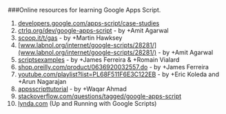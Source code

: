 ###Online resources for learning Google Apps Script.

1. [developers.google.com/apps-script/case-studies](developers.google.com/apps-script/case-studies) 
2. [ctrlq.org/dev/google-apps-script](ctrlq.org/dev/google-apps-script) - by +Amit Agarwal 
3. [scoop.it/t/gas](scoop.it/t/gas) - by +Martin Hawksey  
4. [www.labnol.org/internet/google-scripts/28281/](www.labnol.org/internet/google-scripts/28281/) - by +Amit Agarwal 
5. [scriptsexamples](https://sites.google.com/site/scriptsexamples/home) - by +James Ferreira & +Romain Vialard 
6. [shop.oreilly.com/product/0636920032557.do](shop.oreilly.com/product/0636920032557.do) - by +James Ferreira 
7. [youtube.com/playlist?list=PL68F511F6E3C122EB](youtube.com/playlist?list=PL68F511F6E3C122EB) - by +Eric Koleda and +Arun Nagarajan 
8. [appsscripttutorial](http://www.googleappsscript.org/) - by +Waqar Ahmad 
9. [stackoverflow.com/questions/tagged/google-apps-script](stackoverflow.com/questions/tagged/google-apps-script)
10. [lynda.com](lynda.com) (Up and Running with Google Scripts)